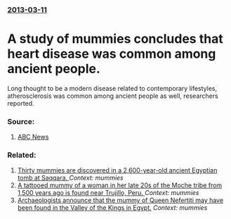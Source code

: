 ### [2013-03-11](/news/2013/03/11/index.md)

# A study of mummies concludes that heart disease was common among ancient people. 

Long thought to be a modern disease related to contemporary lifestyles, atherosclerosis was common among ancient people as well, researchers reported.


### Source:

1. [ABC News](http://abcnews.go.com/Health/HeartHealth/mummies-heart-disease-study-finds/story?id=18702609)

### Related:

1. [ Thirty mummies are discovered in a 2,600-year-old ancient Egyptian tomb at Saqqara. ](/news/2009/02/9/thirty-mummies-are-discovered-in-a-2-600-year-old-ancient-egyptian-tomb-at-saqqara.md) _Context: mummies_
2. [ A tattooed mummy of a woman in her late 20s of the Moche tribe from 1,500 years ago is found near Trujillo, Peru. ](/news/2006/05/16/a-tattooed-mummy-of-a-woman-in-her-late-20s-of-the-moche-tribe-from-1-500-years-ago-is-found-near-trujillo-peru.md) _Context: mummies_
3. [ Archaeologists announce that the mummy of Queen Nefertiti may have been found in the Valley of the Kings in Egypt.](/news/2003/06/9/archaeologists-announce-that-the-mummy-of-queen-nefertiti-may-have-been-found-in-the-valley-of-the-kings-in-egypt.md) _Context: mummies_
